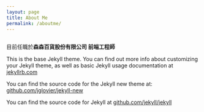 ```yaml
---
layout: page
title: About Me
permalink: /aboutme/
---
```


<div class="faceBookPhoto">
	<img src="https://fbcdn-profile-a.akamaihd.net/hprofile-ak-xfa1/v/t1.0-1/p320x320/1462885_10203756020646674_26292266_n.jpg?oh=44099eb6387d3c4de3b53ed958ddce66&oe=545B7CE0&__gda__=1415425627_5d4713fb82224ac45316e86db282b8b2" alt="">
</div>

目前任職於**森森百貨股份有限公司 前端工程師**

This is the base Jekyll theme. You can find out more info about customizing your Jekyll theme, as well as basic Jekyll usage documentation at [jekyllrb.com](http://jekyllrb.com/)

You can find the source code for the Jekyll new theme at: [github.com/jglovier/jekyll-new](https://github.com/jglovier/jekyll-new)

You can find the source code for Jekyll at [github.com/jekyll/jekyll](https://github.com/jekyll/jekyll)
